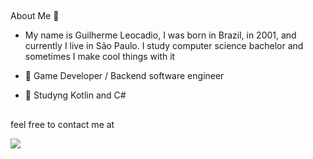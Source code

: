 ##
About Me 🤔

- My name is Guilherme Leocadio, I was born in Brazil, in 2001, and currently I live in São Paulo. I study computer science bachelor and sometimes I make cool things with it


- 🔭 Game Developer / Backend software engineer
- 🌱 Studyng Kotlin and C#



  
  ##
feel free to contact me at

  <a href = "mailto:guilhermeaika99@gmail.com"><img src="https://img.shields.io/badge/-Gmail-%23333?style=for-the-badge&logo=gmail&logoColor=white" target="_blank"></a>
  
  </br>
  
  <p align+"center"> <igm align+"center" src="https://profile-counter.glitch.me/le0cadio/count.svg" /></p>
